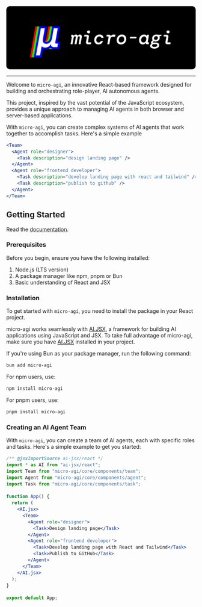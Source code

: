 <img src="./assets/banner.png"/>

---

Welcome to `micro-agi`, an innovative React-based framework designed for building and orchestrating role-player, AI autonomous agents.

This project, inspired by the vast potential of the JavaScript ecosystem, provides a unique approach to managing AI agents in both browser and server-based applications.

With `micro-agi`, you can create complex systems of AI agents that work together to accomplish tasks. Here's a simple example

```jsx
<Team>
  <Agent role="designer">
    <Task description="design landing page" />
  </Agent>
  <Agent role="frontend developer">
    <Task description="develop landing page with react and tailwind" />
    <Task description="publish to github" />
  </Agent>
</Team>
```

## Getting Started

Read the [documentation](https://agi.microchipgnu.pt).

### Prerequisites

Before you begin, ensure you have the following installed:

1. Node.js (LTS version)
2. A package manager like npm, pnpm or Bun
3. Basic understanding of React and JSX

### Installation

To get started with `micro-agi`, you need to install the package in your React project.

micro-agi works seamlessly with [AI.JSX](https://docs.ai-jsx.com), a framework for building AI applications using JavaScript and JSX. To take full advantage of micro-agi, make sure you have [AI.JSX](https://docs.ai-jsx.com) installed in your project.

If you're using Bun as your package manager, run the following command:

```sh
bun add micro-agi
```

For npm users, use:

```sh
npm install micro-agi
```

For pnpm users, use:

```sh
pnpm install micro-agi
```

### Creating an AI Agent Team

With `micro-agi`, you can create a team of AI agents, each with specific roles and tasks. Here's a simple example to get you started:

```jsx
/** @jsxImportSource ai-jsx/react */
import * as AI from "ai-jsx/react";
import Team from "micro-agi/core/components/team";
import Agent from "micro-agi/core/components/agent";
import Task from "micro-agi/core/components/task";

function App() {
  return (
    <AI.jsx>
      <Team>
        <Agent role="designer">
          <Task>Design landing page</Task>
        </Agent>
        <Agent role="frontend developer">
          <Task>Develop landing page with React and Tailwind</Task>
          <Task>Publish to GitHub</Task>
        </Agent>
      </Team>
    </AI.jsx>
  );
}

export default App;
```

